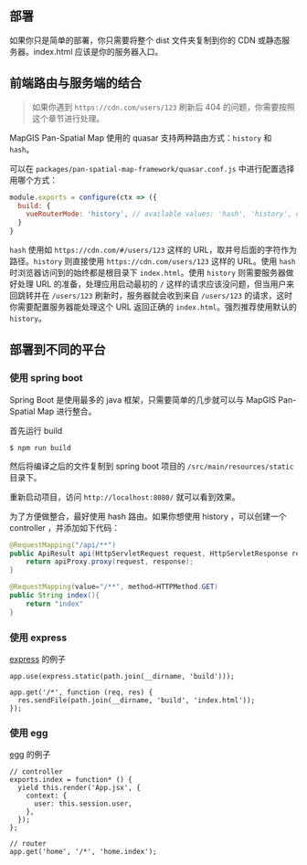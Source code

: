 ## 部署

如果你只是简单的部署，你只需要将整个 dist 文件夹复制到你的 CDN 或静态服务器。index.html 应该是你的服务器入口。

## 前端路由与服务端的结合

> 如果你遇到 `https://cdn.com/users/123` 刷新后 404 的问题，你需要按照这个章节进行处理。

MapGIS Pan-Spatial Map 使用的 quasar 支持两种路由方式：`history` 和 `hash`。

可以在 `packages/pan-spatial-map-framework/quasar.conf.js` 中进行配置选择用哪个方式：

```javascript
module.exports = configure(ctx => ({
  build: {
    vueRouterMode: 'history', // available values: 'hash', 'history', default is history
  }
}
```

`hash` 使用如 `https://cdn.com/#/users/123` 这样的 URL，取井号后面的字符作为路径。`history` 则直接使用 `https://cdn.com/users/123` 这样的 URL。使用 `hash` 时浏览器访问到的始终都是根目录下 `index.html`。使用 `history` 则需要服务器做好处理 URL 的准备，处理应用启动最初的 `/` 这样的请求应该没问题，但当用户来回跳转并在 `/users/123` 刷新时，服务器就会收到来自 `/users/123` 的请求，这时你需要配置服务器能处理这个 URL 返回正确的 `index.html`。强烈推荐使用默认的 `history`。

## 部署到不同的平台

### 使用 spring boot

Spring Boot 是使用最多的 java 框架，只需要简单的几步就可以与 MapGIS Pan-Spatial Map 进行整合。

首先运行 build

```
$ npm run build
```

然后将编译之后的文件复制到 spring boot 项目的 `/src/main/resources/static` 目录下。

重新启动项目，访问 `http://localhost:8080/` 就可以看到效果。

为了方便做整合，最好使用 hash 路由。如果你想使用 history ，可以创建一个 controller ，并添加如下代码：

```java
@RequestMapping("/api/**")
public ApiResult api(HttpServletRequest request, HttpServletResponse response){
    return apiProxy.proxy(request, response);
}

@RequestMapping(value="/**", method=HTTPMethod.GET)
public String index(){
    return "index"
}
```

### 使用 express

[express](http://expressjs.com/) 的例子

```
app.use(express.static(path.join(__dirname, 'build')));

app.get('/*', function (req, res) {
  res.sendFile(path.join(__dirname, 'build', 'index.html'));
});
```

### 使用 egg

[egg](https://eggjs.org/) 的例子

```
// controller
exports.index = function* () {
  yield this.render('App.jsx', {
    context: {
      user: this.session.user,
    },
  });
};

// router
app.get('home', '/*', 'home.index');
```

